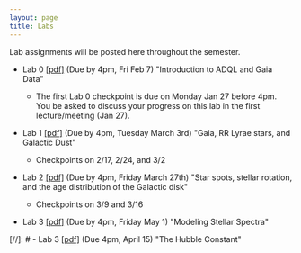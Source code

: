 ```yaml
---
layout: page
title: Labs
---
```


Lab assignments will be posted here throughout the semester. 

- Lab 0 [[pdf]](https://github.com/ucb-datalab/course-materials_2020/blob/master/labs/Lab_0_Astr128_2020.pdf) (Due by 4pm, Fri Feb 7) "Introduction to ADQL and Gaia Data" 
     - The first Lab 0 checkpoint is due on Monday Jan 27 before 4pm.  You be asked to discuss your progress on this lab in the first lecture/meeting (Jan 27).

- Lab 1 [[pdf]](https://github.com/ucb-datalab/course-materials_2020/blob/master/labs/Lab1_Astr128_2020A.pdf) (Due by 4pm, Tuesday March 3rd) "Gaia, RR Lyrae stars, and Galactic Dust" 
     - Checkpoints on 2/17, 2/24, and 3/2

- Lab 2 [[pdf]](https://github.com/ucb-datalab/course-materials_2020/blob/master/labs/Lab2_Astr128_2020.pdf) (Due by 4pm, Friday March 27th) "Star spots, stellar rotation, and the age distribution of the Galactic disk" 
     - Checkpoints on 3/9 and 3/16

- Lab 3 [[pdf]](https://github.com/ucb-datalab/course-materials/blob/master/Labs/Lab3_Ast128_2020.pdf) (Due by 4pm, Friday May 1) "Modeling Stellar Spectra"

[//]: #  - Lab 3 [[pdf]](https://github.com/ucb-datalab/course-materials/blob/master/Labs/Lab_3_Astr128.pdf) (Due 4pm, April 15) "The Hubble Constant"